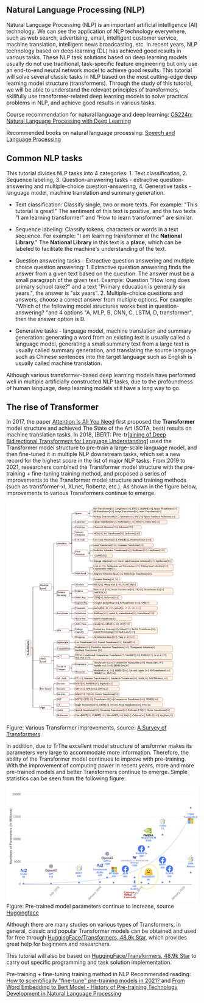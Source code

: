 ## Natural Language Processing (NLP)
Natural Language Processing (NLP) is an important artificial intelligence (AI) technology. We can see the application of NLP technology everywhere, such as web search, advertising, email, intelligent customer service, machine translation, intelligent news broadcasting, etc. In recent years, NLP technology based on deep learning (DL) has achieved good results in various tasks. These NLP task solutions based on deep learning models usually do not use traditional, task-specific feature engineering but only use an end-to-end neural network model to achieve good results. This tutorial will solve several classic tasks in NLP based on the most cutting-edge deep learning model structure (transformers). Through the study of this tutorial, we will be able to understand the relevant principles of transformers, skillfully use transformer-related deep learning models to solve practical problems in NLP, and achieve good results in various tasks.

Course recommendation for natural language and deep learning: [CS224n: Natural Language Processing with Deep Learning](http://web.stanford.edu/class/cs224n/)

Recommended books on natural language processing: [Speech and Language Processing](https://web.stanford.edu/~jurafsky/slp3/)

## Common NLP tasks
This tutorial divides NLP tasks into 4 categories: 1. Text classification, 2. Sequence labeling, 3. Question-answering tasks - extractive question-answering and multiple-choice question-answering, 4. Generative tasks - language model, machine translation and summary generation.

* Text classification: Classify single, two or more texts. For example: "This tutorial is great!" The sentiment of this text is positive, and the two texts "I am learning transformer" and "How to learn transformer" are similar.

* Sequence labeling: Classify tokens, characters or words in a text sequence. For example: "I am learning transformer at the **National Library**." The **National Library** in this text is a **place**, which can be labeled to facilitate the machine's understanding of the text.
* Question answering tasks - Extractive question answering and multiple choice question answering: 1. Extractive question answering finds the answer from a given text based on the question. The answer must be a small paragraph of the given text. Example: Question "How long does primary school take?" and a text "Primary education is generally six years.", the answer is "six years". 2. Multiple-choice questions and answers, choose a correct answer from multiple options. For example: "Which of the following model structures works best in question-answering? "and 4 options "A, MLP, B, CNN, C, LSTM, D, transformer", then the answer option is D.
* Generative tasks - language model, machine translation and summary generation: generating a word from an existing text is usually called a language model, generating a small summary text from a large text is usually called summary generation, and translating the source language such as Chinese sentences into the target language such as English is usually called machine translation.

Although various transformer-based deep learning models have performed well in multiple artificially constructed NLP tasks, due to the profoundness of human language, deep learning models still have a long way to go.

## The rise of Transformer

In 2017, the paper [Attention Is All You Need](https://arxiv.org/pdf/1706.03762.pdf) first proposed the **Transformer** model structure and achieved The State of the Art (SOTA, best) results on machine translation tasks. In 2018, [BERT: Pre-tr[[aining of Deep Bidirectional Transformers for
Language Understanding](https://arxiv.org/pdf/1810.04805.pdf)] used the Transformer model structure to pre-train a large-scale language model, and then fine-tuned it in multiple NLP downstream tasks, which set a new record for the highest score in the list of major NLP tasks. From 2019 to 2021, researchers combined the Transformer model structure with the pre-training + fine-tuning training method, and proposed a series of improvements to the Transformer model structure and training methods (such as transformer-xl, XLnet, Roberta, etc.). As shown in the figure below, improvements to various Transformers continue to emerge.

![Put it together](./pictures/1-x-formers.png)Figure: Various Transformer improvements, source: [A Survey of Transformers](https://arxiv.org/pdf/2106.04554.pdf)

In addition, due to TrThe excellent model structure of ansformer makes its parameters very large to accommodate more information. Therefore, the ability of the Transformer model continues to improve with pre-training. With the improvement of computing power in recent years, more and more pre-trained models and better Transformers continue to emerge. Simple statistics can be seen from the following figure: 

![Model parameters continue to increase](./pictures/2-model_parameters.png) Figure: Pre-trained model parameters continue to increase, source [Huggingface](https://huggingface.co/course/chapter1/4?fw=pt)

Although there are many studies on various types of Transformers, in general, classic and popular Transformer models can be obtained and used for free through [HuggingFace/Transformers, 48.9k Star](https://github.com/huggingface/transformers), which provides great help for beginners and researchers.

This tutorial will also be based on [HuggingFace/Transformers, 48.9k Star](https://github.com/huggingface/transformersformers) to carry out specific programming and task solution implementation.

Pre-training + fine-tuning training method in NLP Recommended reading:
[How to scientifically "fine-tune" pre-training models in 2021?
](https://zhuanlan.zhihu.com/p/363802308) and [From Word Embedding to Bert Model - History of Pre-training Technology Development in Natural Language Processing](https://zhuanlan.zhihu.com/p/49271699)